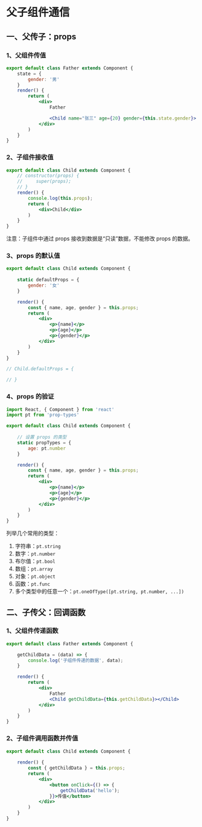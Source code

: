 # 父子组件通信

## 一、父传子：props

### 1、父组件传值

```jsx
export default class Father extends Component {
    state = {
        gender: '男'
    }
    render() {
        return (
            <div>
                Father

                <Child name="张三" age={20} gender={this.state.gender}></Child>
            </div>
        )
    }
}
```

### 2、子组件接收值

```jsx
export default class Child extends Component {
    // constructor(props) {
    //     super(props);
    // }
    render() {
        console.log(this.props);
        return (
            <div>Child</div>
        )
    }
}
```

注意：子组件中通过 props 接收到数据是“只读”数据，不能修改 props 的数据。

### 3、props 的默认值

```jsx
export default class Child extends Component {
    
    static defaultProps = {
        gender: '女'
    }

    render() {
        const { name, age, gender } = this.props;
        return (
            <div>
                <p>{name}</p>
                <p>{age}</p>
                <p>{gender}</p>
            </div>
        )
    }
}

// Child.defaultProps = {

// }
```

### 4、props 的验证

```jsx
import React, { Component } from 'react'
import pt from 'prop-types'

export default class Child extends Component {
   
    // 设置 props 的类型
    static propTypes = {
        age: pt.number
    }

    render() {
        const { name, age, gender } = this.props;
        return (
            <div>
                <p>{name}</p>
                <p>{age}</p>
                <p>{gender}</p>
            </div>
        )
    }
}
```

列举几个常用的类型：

1. 字符串：`pt.string`
2. 数字：`pt.number`
3. 布尔值：`pt.bool`
4. 数组：`pt.array`
5. 对象：`pt.object`
6. 函数：`pt.func`
7. 多个类型中的任意一个：`pt.oneOfType([pt.string, pt.number, ...])`

## 二、子传父：回调函数

### 1、父组件传递函数

```jsx
export default class Father extends Component {

    getChildData = (data) => {
        console.log('子组件传递的数据', data);
    }

    render() {
        return (
            <div>
                Father
                <Child getChildData={this.getChildData}></Child>
            </div>
        )
    }
}
```

### 2、子组件调用函数并传值

```jsx
export default class Child extends Component {
 
    render() {
        const { getChildData } = this.props;
        return (
            <div>
                <button onClick={() => {
                    getChildData('hello');
                }}>传值</button>
            </div>
        )
    }
}
```


